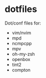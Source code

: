 # dotfiles

Dot/conf files for:

- vim/nvim
- mpd
- ncmpcpp
- mpv
- oh-my-zsh
- openbox
- tint2
- compton
